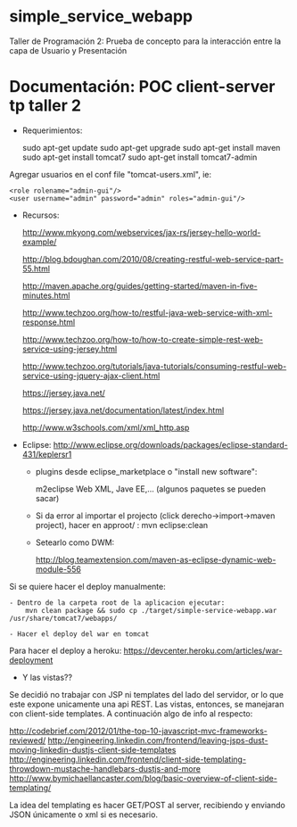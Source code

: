 simple_service_webapp
================

Taller de Programación 2: Prueba de concepto para la interacción entre la capa de Usuario y Presentación

# Documentación: POC client-server tp taller 2 

- Requerimientos:


	sudo apt-get update
	sudo apt-get upgrade
	sudo apt-get install maven
	sudo apt-get install tomcat7
	sudo apt-get install tomcat7-admin 

Agregar usuarios en el conf file "tomcat-users.xml", ie:
	
    <role rolename="admin-gui"/>
    <user username="admin" password="admin" roles="admin-gui"/>

- Recursos:

	
	http://www.mkyong.com/webservices/jax-rs/jersey-hello-world-example/
	
	http://blog.bdoughan.com/2010/08/creating-restful-web-service-part-55.html
	
	http://maven.apache.org/guides/getting-started/maven-in-five-minutes.html
	
	http://www.techzoo.org/how-to/restful-java-web-service-with-xml-response.html
	
	http://www.techzoo.org/how-to/how-to-create-simple-rest-web-service-using-jersey.html
	
	http://www.techzoo.org/tutorials/java-tutorials/consuming-restful-web-service-using-jquery-ajax-client.html
	
	https://jersey.java.net/
	
	https://jersey.java.net/documentation/latest/index.html
	
	http://www.w3schools.com/xml/xml_http.asp
	


- Eclipse: 
	http://www.eclipse.org/downloads/packages/eclipse-standard-431/keplersr1

	- plugins desde eclipse_marketplace o "install new software":
	
  		m2eclipse
  		Web XML, Jave EE,... (algunos paquetes se pueden sacar)

	- Si da error al importar el projecto (click derecho->import->maven project), hacer en approot/ :
		  mvn eclipse:clean
	
	- Setearlo como DWM:
  
	  http://blog.teamextension.com/maven-as-eclipse-dynamic-web-module-556


Si se quiere hacer el deploy manualmente:

	- Dentro de la carpeta root de la aplicacion ejecutar:
		mvn clean package && sudo cp ./target/simple-service-webapp.war /usr/share/tomcat7/webapps/

	- Hacer el deploy del war en tomcat


Para hacer el deploy a heroku:
  https://devcenter.heroku.com/articles/war-deployment
  
  
  
 - Y las vistas??
 
 Se decidió no trabajar con JSP ni templates del lado del servidor, or lo que este expone unicamente una api REST. Las vistas, entonces, se manejaran con client-side templates. A continuación algo de info al respecto:
 
 http://codebrief.com/2012/01/the-top-10-javascript-mvc-frameworks-reviewed/
 http://engineering.linkedin.com/frontend/leaving-jsps-dust-moving-linkedin-dustjs-client-side-templates
 http://engineering.linkedin.com/frontend/client-side-templating-throwdown-mustache-handlebars-dustjs-and-more
 http://www.bymichaellancaster.com/blog/basic-overview-of-client-side-templating/
 
 La idea del templating es hacer GET/POST al server, recibiendo y enviando JSON únicamente o xml si es necesario.
 
